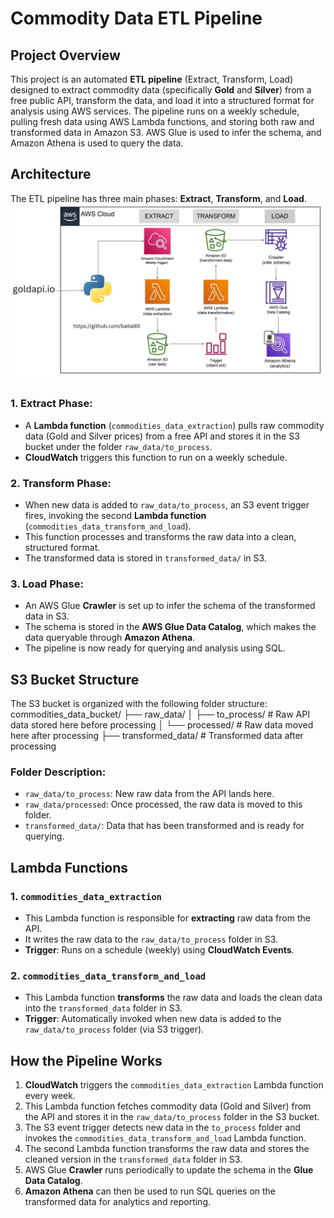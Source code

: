# Commodity Data ETL Pipeline

## Project Overview
This project is an automated **ETL pipeline** (Extract, Transform, Load) designed to extract commodity data (specifically **Gold** and **Silver**) from a free public API, transform the data, and load it into a structured format for analysis using AWS services. The pipeline runs on a weekly schedule, pulling fresh data using AWS Lambda functions, and storing both raw and transformed data in Amazon S3. AWS Glue is used to infer the schema, and Amazon Athena is used to query the data.

## Architecture

The ETL pipeline has three main phases: **Extract**, **Transform**, and **Load**.
![ETL Architecture](https://github.com/Ballal65/Commodities-Data-ETL-With-AWS-And-Python-Pandas/blob/main/Commodities%20ETL%20Flowchart.jpg)

### 1. **Extract Phase**:
   - A **Lambda function** (`commodities_data_extraction`) pulls raw commodity data (Gold and Silver prices) from a free API and stores it in the S3 bucket under the folder `raw_data/to_process`.
   - **CloudWatch** triggers this function to run on a weekly schedule.

### 2. **Transform Phase**:
   - When new data is added to `raw_data/to_process`, an S3 event trigger fires, invoking the second **Lambda function** (`commodities_data_transform_and_load`).
   - This function processes and transforms the raw data into a clean, structured format.
   - The transformed data is stored in `transformed_data/` in S3.

### 3. **Load Phase**:
   - An AWS Glue **Crawler** is set up to infer the schema of the transformed data in S3.
   - The schema is stored in the **AWS Glue Data Catalog**, which makes the data queryable through **Amazon Athena**.
   - The pipeline is now ready for querying and analysis using SQL.

## S3 Bucket Structure

The S3 bucket is organized with the following folder structure:
commodities_data_bucket/ 
├── raw_data/ 
│ ├── to_process/ # Raw API data stored here before processing 
│ └── processed/ # Raw data moved here after processing 
├── transformed_data/ # Transformed data after processing


### Folder Description:
- `raw_data/to_process`: New raw data from the API lands here.
- `raw_data/processed`: Once processed, the raw data is moved to this folder.
- `transformed_data/`: Data that has been transformed and is ready for querying.

## Lambda Functions

### 1. `commodities_data_extraction`
   - This Lambda function is responsible for **extracting** raw data from the API.
   - It writes the raw data to the `raw_data/to_process` folder in S3.
   - **Trigger**: Runs on a schedule (weekly) using **CloudWatch Events**.

### 2. `commodities_data_transform_and_load`
   - This Lambda function **transforms** the raw data and loads the clean data into the `transformed_data` folder in S3.
   - **Trigger**: Automatically invoked when new data is added to the `raw_data/to_process` folder (via S3 trigger).

## How the Pipeline Works

1. **CloudWatch** triggers the `commodities_data_extraction` Lambda function every week.
2. This Lambda function fetches commodity data (Gold and Silver) from the API and stores it in the `raw_data/to_process` folder in the S3 bucket.
3. The S3 event trigger detects new data in the `to_process` folder and invokes the `commodities_data_transform_and_load` Lambda function.
4. The second Lambda function transforms the raw data and stores the cleaned version in the `transformed_data` folder in S3.
5. AWS Glue **Crawler** runs periodically to update the schema in the **Glue Data Catalog**.
6. **Amazon Athena** can then be used to run SQL queries on the transformed data for analytics and reporting.
